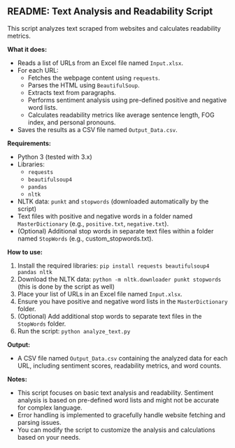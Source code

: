 ## README: Text Analysis and Readability Script

This script analyzes text scraped from websites and calculates readability metrics.

**What it does:**

* Reads a list of URLs from an Excel file named `Input.xlsx`.
* For each URL:
    * Fetches the webpage content using `requests`.
    * Parses the HTML using `BeautifulSoup`.
    * Extracts text from paragraphs.
    * Performs sentiment analysis using pre-defined positive and negative word lists.
    * Calculates readability metrics like average sentence length, FOG index, and personal pronouns.
* Saves the results as a CSV file named `Output_Data.csv`.

**Requirements:**

* Python 3 (tested with 3.x)
* Libraries:
    * `requests`
    * `beautifulsoup4`
    * `pandas`
    * `nltk`
* NLTK data: `punkt` and `stopwords` (downloaded automatically by the script)
* Text files with positive and negative words in a folder named `MasterDictionary` (e.g., `positive.txt`, `negative.txt`).
* (Optional) Additional stop words in separate text files within a folder named `StopWords` (e.g., custom_stopwords.txt).

**How to use:**

1. Install the required libraries: `pip install requests beautifulsoup4 pandas nltk`
2. Download the NLTK data: `python -m nltk.downloader punkt stopwords` (this is done by the script as well)
3. Place your list of URLs in an Excel file named `Input.xlsx`.
4. Ensure you have positive and negative word lists in the `MasterDictionary` folder.
5. (Optional) Add additional stop words to separate text files in the `StopWords` folder.
6. Run the script: `python analyze_text.py`

**Output:**

* A CSV file named `Output_Data.csv` containing the analyzed data for each URL, including sentiment scores, readability metrics, and word counts.

**Notes:**

* This script focuses on basic text analysis and readability. Sentiment analysis is based on pre-defined word lists and might not be accurate for complex language.
* Error handling is implemented to gracefully handle website fetching and parsing issues.
* You can modify the script to customize the analysis and calculations based on your needs.
